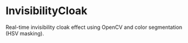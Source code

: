 # InvisibilityCloak
Real-time invisibility cloak effect using OpenCV and color segmentation (HSV masking).
